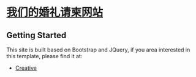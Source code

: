 # [我们的婚礼请柬网站](http://qiyuesheng.github.io/QiyueXuejiWedding/)

## Getting Started

This site is built based on Bootstrap and JQuery, if you area interested in this template, please find it at:
* [Creative](http://startbootstrap.com/template-overviews/creative/)
